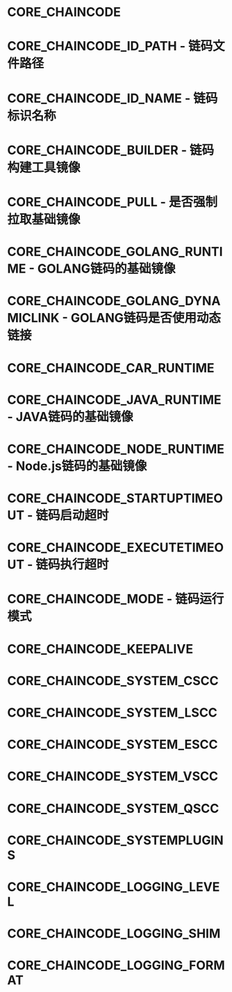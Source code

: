 # CORE_CHAINCODE
# CORE_CHAINCODE_ID_PATH - 链码文件路径
# CORE_CHAINCODE_ID_NAME - 链码标识名称
# CORE_CHAINCODE_BUILDER - 链码构建工具镜像
# CORE_CHAINCODE_PULL - 是否强制拉取基础镜像
# CORE_CHAINCODE_GOLANG_RUNTIME - GOLANG链码的基础镜像
# CORE_CHAINCODE_GOLANG_DYNAMICLINK - GOLANG链码是否使用动态链接
# CORE_CHAINCODE_CAR_RUNTIME
# CORE_CHAINCODE_JAVA_RUNTIME - JAVA链码的基础镜像
# CORE_CHAINCODE_NODE_RUNTIME - Node.js链码的基础镜像
# CORE_CHAINCODE_STARTUPTIMEOUT - 链码启动超时
# CORE_CHAINCODE_EXECUTETIMEOUT - 链码执行超时
# CORE_CHAINCODE_MODE - 链码运行模式
# CORE_CHAINCODE_KEEPALIVE
# CORE_CHAINCODE_SYSTEM_CSCC
# CORE_CHAINCODE_SYSTEM_LSCC
# CORE_CHAINCODE_SYSTEM_ESCC
# CORE_CHAINCODE_SYSTEM_VSCC
# CORE_CHAINCODE_SYSTEM_QSCC
# CORE_CHAINCODE_SYSTEMPLUGINS
# CORE_CHAINCODE_LOGGING_LEVEL
# CORE_CHAINCODE_LOGGING_SHIM
# CORE_CHAINCODE_LOGGING_FORMAT